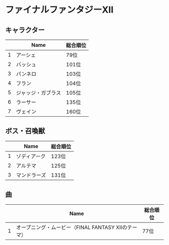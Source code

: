 # ファイナルファンタジーXII

## キャラクター
||Name|総合順位|
|-|-|-|
|1|アーシェ|79位|
|2|バッシュ|101位|
|3|パンネロ|103位|
|4|フラン|104位|
|5|ジャッジ・ガブラス|105位|
|6|ラーサー|135位|
|7|ヴェイン|160位|

## ボス・召喚獣
||Name|総合順位|
|-|-|-|
|1|ゾディアーク|123位|
|2|アルテマ|125位|
|3|マンドラーズ|131位|

## 曲
||Name|総合順位|
|-|-|-|
|1|オープニング・ムービー（FINAL FANTASY XIIのテーマ）|77位|

